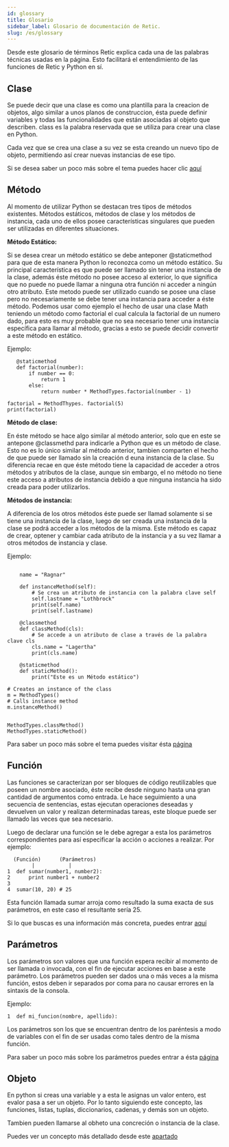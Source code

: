 ```yaml
---
id: glossary
title: Glosario
sidebar_label: Glosario de documentación de Retic.
slug: /es/glossary
---
```


Desde este glosario de términos Retic explica cada una de las palabras técnicas usadas en la página. Esto facilitará el entendimiento de las funciones de Retic y Python en sí.

## Clase

Se puede decir que una clase es como una plantilla para la creacion de objetos, algo similar a unos planos de construccion, ésta puede definir variables y todas las funcionalidades que están asociadas al objeto que describen. class es la palabra reservada que se utiliza para crear una clase en Python.

Cada vez que se crea una clase a su vez se esta creando un nuevo tipo de objeto, permitiendo así crear nuevas instancias de ese tipo.

Si se desea saber un poco más sobre el tema puedes hacer clic [aquí](//docs.python.org/es/3/tutorial/classes.html#:~:text=Un%20m%C3%A9todo%20es%20una%20funci%C3%B3n,objetos%20pueden%20tener%20m%C3%A9todos%20tambi%C3%A9n. "Clases en Python")

## Método

Al momento de utilizar Python se destacan tres tipos de métodos existentes. Métodos estáticos, métodos de clase y los métodos de instancia, cada uno de ellos posee características singulares que pueden ser utilizadas en diferentes situaciones.

**Método Estático:**

Si se desea crear un método estático se debe anteponer @staticmethod para que de esta manera Python lo reconozca como un método estático.
Su principal característica es que puede ser llamado sin tener una instancia de la clase, además éste método no posee acceso al exterior, lo que significa que no puede no puede llamar a ninguna otra función ni acceder a ningún otro atributo.
Este metodo puede ser utilizado cuando se posee una clase pero no necesariamente se debe tener una instancia para acceder a éste método.
Podemos usar como ejemplo el hecho de usar una clase Math teniendo un método como factorial el cual calcula la factorial de un numero dado, para esto es muy probable que no sea necesario tener una instancia específica para llamar al método, gracias a esto se puede decidir convertir a este método en estático.

Ejemplo:

```class Math:
   @staticmethod
   def factorial(number):
       if number == 0:
           return 1
       else:
           return number * MethodTypes.factorial(number - 1)

factorial = MethodThypes. factorial(5)
print(factorial)
```

**Método de clase:**

En éste método se hace algo similar al método anterior, solo que en este se antepone @classmethd para indicarle a Python que es un método de clase. Esto no es lo único similar al método anterior, tambien comparten el hecho de que puede ser llamado sin la creación d euna instancia de la clase.
Su diferencia recae en que éste método tiene la capacidad de acceder a otros métodos y atributos de la clase, aunque sin embargo, el no método no tiene este acceso a atributos de instancia debido a que ninguna instancia ha sido creada para poder utilizarlos.


**Métodos de instancia:**

A diferencia de los otros métodos éste puede ser llamad solamente si se tiene una instancia de la clase, luego de ser creada una instancia de la clase se podrá acceder a los métodos de la misma.
Este método es capaz de crear, optener y cambiar cada atributo de la instancia y a su vez llamar a otros métodos de instancia y clase.

Ejemplo:

```class Methodtypes:

    name = "Ragnar"

    def instanceMethod(self):
        # Se crea un atributo de instancia con la palabra clave self
        self.lastname = "Lothbrock"
        print(self.name)
        print(self.lastname)

    @classmethod
    def classMethod(cls):
        # Se accede a un atributo de clase a través de la palabra clave cls
        cls.name = "Lagertha"
        print(cls.name)

    @staticmethod
    def staticMethod():
        print("Este es un Método estático")

# Creates an instance of the class
m = MethodTypes()
# Calls instance method
m.instanceMethod()


MethodTypes.classMethod()
MethodTypes.staticMethod()
```

Para saber un poco más sobre el tema puedes visitar ésta [página](https://blog.nearsoftjobs.com/tipos-de-m%C3%A9todos-en-python-cls-vs-self-d6da1e08efa8 "Métodos en Python")

## Función

Las funciones se caracterizan por ser bloques de código reutilizables que poseen un nombre asociado, éste recibe desde ninguno hasta una gran cantidad de argumentos como entrada. Le hace seguimiento a una secuencia de sentencias, estas ejecutan operaciones deseadas y devuelven un valor y realizan determinadas tareas, este bloque puede ser llamado las veces que sea necesario.

Luego de declarar una función se le debe agregar a esta los parámetros correspondientes para así especificar la acción o acciones a realizar. Por ejemplo:

```
  (Función)      (Parámetros)
        |           |
1  def sumar(number1, number2):
2      print number1 + number2
3
4  sumar(10, 20) # 25
```

Esta función llamada sumar arroja como resultado la suma exacta de sus parámetros, en este caso el resultante sería 25.

Si lo que buscas es una información más concreta, puedes entrar [aquí](https://devcode.la/tutoriales/funciones-en-python/ "Función")

## Parámetros

Los parámetros son valores que una función espera recibir al momento de ser llamada o invocada, con el fin de ejecutar acciones en base a este parámetro.
Los parámetros pueden ser dados una o más veces a la misma función, estos deben ir separados por coma para no causar errores en la sintaxis de la consola.

Ejemplo:

```
1  def mi_funcion(nombre, apellido):
```

Los parámetros son los que se encuentran dentro de los paréntesis a modo de variables con el fin de ser usadas como tales dentro de la misma función.


Para saber un poco más sobre los parámetros puedes entrar a ésta [página](https://uniwebsidad.com/libros/python/capitulo-4/definiendo-funciones#:~:text=Un%20par%C3%A1metro%20es%20un%20valor,acciones%20en%20base%20al%20mismo.&text=Los%20par%C3%A1metros%2C%20se%20indican%20entre,dentro%20de%20la%20misma%20funci%C3%B3n. "Parámetros en Python")

## Objeto

En python si creas una variable y a esta le asignas un valor entero, est evalor pasa a ser un objeto. Por lo tanto siguiendo este concepto, las funciones, listas, tuplas, diccionarios, cadenas, y demás son un objeto.

Tambien pueden llamarse al obheto una concreción o instancia de la clase.

Puedes ver un concepto más detallado desde este [apartado](https://j2logo.com/python/tutorial/programacion-orientada-a-objetos/#:~:text=Python%20es%20un%20lenguaje%20orientado%20a%20objetos,-S%C3%AD%2C%20soy%20un&text=Cuando%20creas%20una%20variable%20y,Y%20as%C3%AD%20podr%C3%ADa%20seguir%20indefinidamente. "Objeto")

